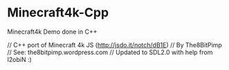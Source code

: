 # Minecraft4k-Cpp
Minecraft4k Demo done in C++

// C++ port of Minecraft 4k JS (http://jsdo.it/notch/dB1E)
// By The8BitPimp
// See: the8bitpimp.wordpress.com
// Updated to SDL2.0 with help from I2obiN :)
